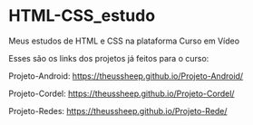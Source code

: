 # HTML-CSS_estudo
 Meus estudos de HTML e CSS na plataforma Curso em Vídeo

 Esses são os links dos projetos já feitos para o curso:

 Projeto-Android: https://theussheep.github.io/Projeto-Android/

Projeto-Cordel: https://theussheep.github.io/Projeto-Cordel/

Projeto-Redes: https://theussheep.github.io/Projeto-Rede/